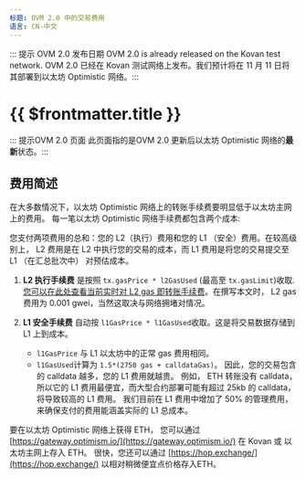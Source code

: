 ```yaml
---
标题: OVM 2.0 中的交易费用
语言: CN-中文
---
```


::: 提示 OVM 2.0 发布日期
OVM 2.0 is already released on the Kovan test network.
OVM 2.0 已经在 Kovan 测试网络上发布。我们预计将在 11 月 11 日将其部署到以太坊 Optimistic 网络。:::


# {{ $frontmatter.title }}

::: 提示OVM 2.0 页面 此页面指的是OVM 2.0 更新后以太坊 Optimistic 网络的**最新**状态。:::

## 费用简述

在大多数情况下，以太坊 Optimistic 网络上的转账手续费要明显低于以太坊主网上的费用。
每一笔以太坊 Optimistic 网络手续费都包含两个成本:

您支付两项费用的总和：您的 L2（执行）费用和您的 L1 （安全）费用。在较高级别上，
L2 费用是在 L2 中执行您的交易的成本，而 L1 费用是将您的交易提交至 L1 （在汇总批次中） 对预估成本。

1. **L2 执行手续费** 是按照 `tx.gasPrice * l2GasUsed` 
   (最高至 `tx.gasLimit`)收取. [您可以在此处查看当前实时对 L2 gas 即转账手续费](https://public-grafana.optimism.io/d/9hkhMxn7z/public-dashboard?orgId=1&refresh=5m)。在撰写本文时，
   L2 gas 费用为 0.001 gwei，当然这取决与网络拥堵对情况。
   
2. **L1 安全手续费** 自动按 `l1GasPrice * l1GasUsed`收取。这是将交易数据存储到 L1 上到成本。 

   - `l1GasPrice` 与 L1 以太坊中的正常 gas 费用相同。
   - `l1GasUsed`计算为 `1.5*(2750 gas + calldataGas)`。 因此，您的交易包含的 calldata 越多，您的 L1 费用就越贵。
   例如， ETH 转账没有 calldata，所以它的 L1 费用最便宜，而大型合约部署可能有超过 25kb 的 calldata，
   将导致较高的 L1 费用。 我们目前在 L1 费用中增加了 50% 的管理费用，来确保支付的费用能涵盖实际的 L1 总成本。

要在以太坊 Optimistic 网络上获得 ETH， 您可以通过 [https://gateway.optimism.io/](https://gateway.optimism.io/) 在 Kovan 或 以太坊主网上存入 ETH。
 很快，您还可以通过 [https://hop.exchange/](https://hop.exchange/) 以相对稍微便宜点价格存入ETH。
